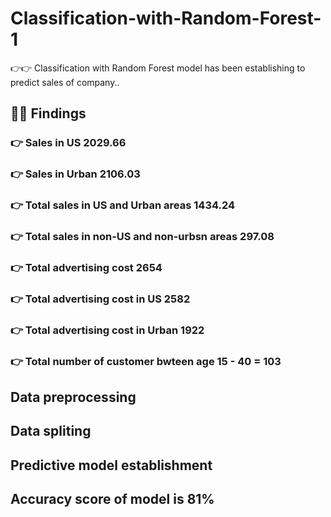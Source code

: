 # Classification-with-Random-Forest-1
👉👉 Classification with Random Forest model has been establishing to predict sales of company..
## 👨‍💻 Findings 
### 👉 Sales in US 2029.66
### 👉 Sales in Urban 2106.03
### 👉 Total sales in US and Urban areas 1434.24
### 👉 Total sales in non-US and non-urbsn areas 297.08
### 👉 Total advertising cost 2654
### 👉 Total advertising cost in US 2582
### 👉 Total advertising cost in Urban 1922
### 👉 Total number of customer bwteen age 15 - 40 = 103
## Data preprocessing
## Data spliting
## Predictive model establishment
## Accuracy score of model is 81%
